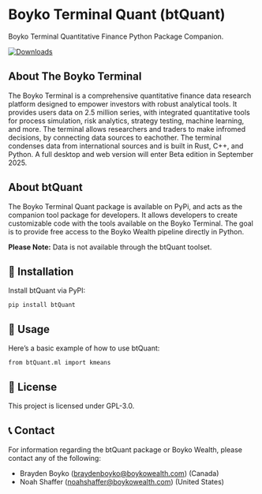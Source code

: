 # Boyko Terminal Quant (btQuant)
Boyko Terminal Quantitative Finance Python Package Companion. 

[![Downloads](https://pepy.tech/badge/btQuant)](https://pepy.tech/project/btQuant)

## About The Boyko Terminal

The Boyko Terminal is a comprehensive quantitative finance data research platform designed to empower investors with robust analytical tools. It provides users data on 2.5 million series, with integrated quantitative tools for process simulation, risk analytics, strategy testing, machine learning, and more. The terminal allows researchers and traders to make infromed decisions, by connecting data sources to eachother. The terminal condenses data from international sources and is built in Rust, C++, and Python. A full desktop and web version will enter Beta edition in September 2025.

## About btQuant

The Boyko Terminal Quant package is available on PyPi, and acts as the companion tool package for developers. It allows developers to create customizable code with the tools available on the Boyko Terminal. The goal is to provide free access to the Boyko Wealth pipeline directly in Python. 

__Please Note:__ Data is not available through the btQuant toolset.

## 🔧 Installation

Install btQuant via PyPI:

```
pip install btQuant
```

## 📖 Usage

Here’s a basic example of how to use btQuant:

```
from btQuant.ml import kmeans
```

## 📜 License

This project is licensed under GPL-3.0.

## 📞 Contact

For information regarding the btQuant package or Boyko Wealth, please contact any of the following:

+ Brayden Boyko (braydenboyko@boykowealth.com) (Canada)
+ Noah Shaffer (noahshaffer@boykowealth.com) (United States)
